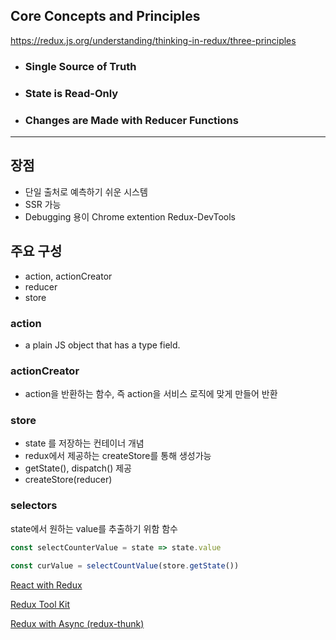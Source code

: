 
## Core Concepts and Principles
https://redux.js.org/understanding/thinking-in-redux/three-principles

- ### Single Source of Truth
- ### State is Read-Only
- ### Changes are Made with Reducer Functions


---


## 장점
- 단일 출처로 예측하기 쉬운 시스템
- SSR 가능
- Debugging 용이 Chrome extention Redux-DevTools 

## 주요 구성
- action, actionCreator
- reducer
- store

### action
- a plain JS object that has a type field.

### actionCreator
-   action을 반환하는 함수, 즉 action을 서비스 로직에 맞게 만들어 반환

### store
-   state 를 저장하는 컨테이너 개념
-   redux에서 제공하는 createStore를 통해 생성가능
-  getState(), dispatch() 제공
-   createStore(reducer)

### selectors

state에서 원하는 value를 추출하기 위함 함수

```js
const selectCounterValue = state => state.value

const curValue = selectCountValue(store.getState())
```

[React with Redux](React%20with%20Redux.md)

[Redux Tool Kit](Redux%20Tool%20Kit.md)

[Redux with Async (redux-thunk)](Redux%20with%20Async%20(redux-thunk).md)

